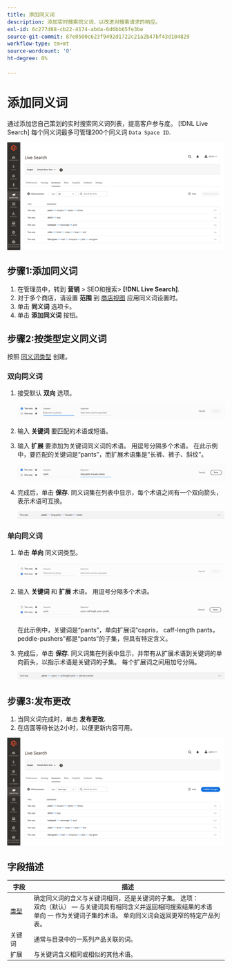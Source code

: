 ```yaml
---
title: 添加同义词
description: 添加实时搜索同义词，以改进对搜索请求的响应。
exl-id: 6c277d88-cb22-4174-abda-6d6bb65fe3be
source-git-commit: 87e0500c623f9492d1722c21a2b47bf43d104829
workflow-type: tm+mt
source-wordcount: '0'
ht-degree: 0%

---
```


# 添加同义词

通过添加您自己策划的实时搜索同义词列表，提高客户参与度。 [!DNL Live Search] 每个同义词最多可管理200个同义词 `Data Space ID`.

![[!DNL Live Search] 同义词](assets/synonym-workspace.png)

## 步骤1:添加同义词

1. 在管理员中，转到 **营销** > SEO和搜索> **[!DNL Live Search]**.
1. 对于多个商店，请设置 **范围** 到 [商店视图](https://docs.magento.com/user-guide/configuration/scope.html) 应用同义词设置时。
1. 单击 **同义词** 选项卡。
1. 单击 **添加同义词** 按钮。

## 步骤2:按类型定义同义词

按照 [同义词类型](synonyms-type.md) 创建。

### 双向同义词

1. 接受默认 **双向** 选项。

   ![添加双向同义词](assets/synonym-add-two-way.png)


1. 输入 **关键词** 要匹配的术语或短语。
1. 输入 **扩展** 要添加为关键词同义词的术语。 用逗号分隔多个术语。
在此示例中，要匹配的关键词是“pants”，而扩展术语集是“长裤、裤子、斜纹”。

   ![双向同义词示例](assets/synonym-add-two-way-example.png)

1. 完成后，单击 **保存**.
同义词集在列表中显示，每个术语之间有一个双向箭头，表示术语可互换。

   ![双向同义词](assets/synonym-two-way.png)

### 单向同义词

1. 单击 **单向** 同义词类型。

   ![添加单向同义词](assets/synonym-add-one-way.png)

1. 输入 **关键词** 和 **扩展** 术语。 用逗号分隔多个术语。

   ![单向同义词示例](assets/synonym-add-one-way-example.png)

   在此示例中，关键词是“pants”，单向扩展词“capris， caff-length pants， peddle-pushers”都是“pants”的子集，但具有特定含义。

1. 完成后，单击 **保存**.
同义词集在列表中显示，并带有从扩展术语到关键词的单向箭头，以指示术语是关键词的子集。 每个扩展词之间用加号分隔。

   ![单向同义词](assets/synonym-one-way.png)

## 步骤3:发布更改

1. 当同义词完成时，单击 **发布更改**.
1. 在店面等待长达2小时，以便更新内容可用。

![发布更改](assets/synonym-publish.png)

## 字段描述

| 字段 | 描述 |
|--- |--- |
| [类型](synonyms.md) | 确定同义词的含义与关键词相同，还是关键词的子集。 选项：<br />双向（默认） — 与关键词具有相同含义并返回相同搜索结果的术语<br />单向 — 作为关键词子集的术语。 单向同义词会返回更窄的特定产品列表。 |
| 关键词 | 通常与目录中的一系列产品关联的词。 |
| 扩展 | 与关键词含义相同或相似的其他术语。 |
